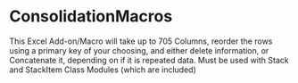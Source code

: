 # ConsolidationMacros
This Excel Add-on/Macro will take up to 705 Columns, reorder the rows using a primary key of your choosing, and either delete information, or Concatenate it, depending on if it is repeated data.    Must be used with Stack and StackItem Class Modules (which are included)
